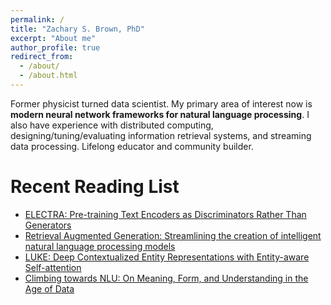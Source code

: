 ```yaml
---
permalink: /
title: "Zachary S. Brown, PhD"
excerpt: "About me"
author_profile: true
redirect_from: 
  - /about/
  - /about.html
---
```


Former physicist turned data scientist. My primary area of interest now is **modern neural network frameworks for natural language processing**. I also have experience with distributed computing, designing/tuning/evaluating information retrieval systems, and streaming data processing. Lifelong educator and community builder. 

Recent Reading List
======
* [ELECTRA: Pre-training Text Encoders as Discriminators Rather Than Generators](https://arxiv.org/abs/2003.10555)
* [Retrieval Augmented Generation: Streamlining the creation of intelligent natural language processing models](https://ai.facebook.com/blog/retrieval-augmented-generation-streamlining-the-creation-of-intelligent-natural-language-processing-models/)
* [LUKE: Deep Contextualized Entity Representations with Entity-aware Self-attention](https://arxiv.org/abs/2010.01057v1)
* [Climbing towards NLU:
On Meaning, Form, and Understanding in the Age of Data](https://www.aclweb.org/anthology/2020.acl-main.463.pdf)

